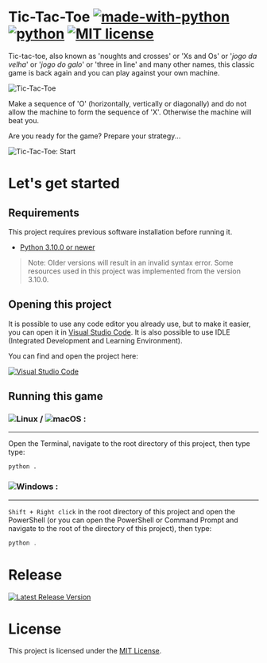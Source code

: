 # Tic-Tac-Toe [![made-with-python](https://img.shields.io/badge/Made%20with-Python-2b5b84.svg "Made with Python")](https://www.python.org/) [![python](https://img.shields.io/badge/Python-3.10%20+-2b5b84.svg?logo=python&logoColor=ffd343 "Python version 3.10 +")](https://www.python.org/downloads/) [![MIT license](https://img.shields.io/badge/License-MIT-2b5b84.svg "License MIT")](https://github.com/ctkano/TicTacToe/blob/5c7485376491336f0e405439f8b0e5b33445c67f/LICENSE)

Tic-tac-toe, also known as 'noughts and crosses' or 'Xs and Os' or '*jogo da velha*' or '*jogo do galo*' or 'three in line' and many other names, this classic game is back again and you can play against your own machine.

![Tic-Tac-Toe](https://user-images.githubusercontent.com/47825598/137361729-ec1c5576-7719-43bd-adf6-51a6df95d03b.png "Tic-Tac-Toe")

Make a sequence of 'O' (horizontally, vertically or diagonally) and do not allow the machine to form the sequence of 'X'. Otherwise the machine will beat you.

Are you ready for the game? Prepare your strategy...

![Tic-Tac-Toe: Start](https://user-images.githubusercontent.com/47825598/137362254-9c0310e4-8d1c-4d13-bf4f-67a030e46b45.png "Tic-Tac-Toe: Start")

# Let's get started

## Requirements

This project requires previous software installation before running it.

* [Python 3.10.0 or newer](https://www.python.org/downloads/)

> Note: Older versions will result in an invalid syntax error. Some resources used in this project was implemented from the version 3.10.0.

## Opening this project

It is possible to use any code editor you already use, but to make it easier, you can open it in [Visual Studio Code](https://code.visualstudio.com/). It is also possible to use IDLE (Integrated Development and Learning Environment).

You can find and open the project here: 

[![Visual Studio Code](https://open.vscode.dev/badges/open-in-vscode.svg)](https://open.vscode.dev/ctkano/TicTacToe)

## Running this game

### ![Linux](https://img.shields.io/badge/OS-Linux-2b5b84.svg?logo=linux&logoColor=white "Linux") / ![macOS](https://img.shields.io/badge/OS-macOS-2b5b84.svg?logo=apple "macOS") :
---
Open the Terminal, navigate to the root directory of this project, then type type: 
```terminal
python .
```

### ![Windows](https://img.shields.io/badge/OS-Windows-2b5b84.svg?logo=windows "Windows") :
---
`Shift + Right click` in the root directory of this project and open the PowerShell (or you can open the PowerShell or Command Prompt and navigate to the root of the directory of this project), then type:

```powershell
python .
```

# Release

[![Latest Release Version](https://img.shields.io/github/v/release/ctkano/TicTacToe "Latest Release Version")](https://github.com/ctkano/TicTacToe/releases)

# License 

This project is licensed under the [MIT License](https://github.com/ctkano/TicTacToe/blob/5c7485376491336f0e405439f8b0e5b33445c67f/LICENSE).
